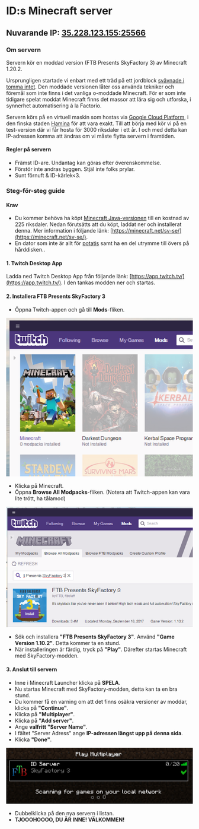 # ID:s Minecraft server

## Nuvarande IP: [35.228.123.155:25566](35.228.123.155:25566)

### Om servern
Servern kör en moddad version (FTB Presents SkyFactory 3) av Minecraft 1.20.2. 

Ursprungligen startade vi enbart med ett träd på ett jordblock [svävnade i tomma intet](https://static.planetminecraft.com/files/resource_media/screenshot/1530/skyfactory9192960.jpg). Den moddade versionen låter oss använda tekniker och föremål som inte finns i det vanliga o-moddade Minecraft. För er som inte tidigare spelat moddat Minecraft finns det massor att lära sig och utforska, i synnerhet automatisering á la Factorio.

Servern körs på en virtuell maskin som hostas via [Google Cloud Platform](https://cloud.google.com/), i den finska staden [Hamina](https://en.wikipedia.org/wiki/Hamina) för att vara exakt. Till att börja med kör vi på en test-version där vi får hosta för 3000 riksdaler i ett år. I och med detta kan IP-adressen komma att ändras om vi måste flytta servern i framtiden.

#### Regler på servern
* Främst ID-are. Undantag kan göras efter överenskommelse.
* Förstör inte andras byggen. Stjäl inte folks prylar.
* Sunt förnuft & ID-kärlek<3.

### Steg-för-steg guide

#### Krav
* Du kommer behöva ha köpt [Minecraft Java-versionen](https://minecraft.net/sv-se/) till en kostnad av 225 riksdaler. Nedan förutsätts att du köpt, laddat ner och installerat denna. Mer information i följande länk: [https://minecraft.net/sv-se/](https://minecraft.net/sv-se/).
* En dator som inte är allt för [potatis](https://assetsds.cdnedge.bluemix.net/sites/default/files/styles/big_2/public/feature/images/potato_pc.jpg?itok=yvuy1BJ3) samt ha en del utrymme till övers på hårddisken..

#### 1. Twitch Desktop App
Ladda ned Twitch Desktop App från följande länk: [https://app.twitch.tv/](https://app.twitch.tv/). I den tankas modden ner och startas.

#### 2. Installera FTB Presents SkyFactory 3
* Öppna Twitch-appen och gå till **Mods**-fliken.  

![Bild från Twitch-programmet](twitch1.png)  

* Klicka på Minecraft.
* Öppna **Browse All Modpacks**-fliken. (Notera att Twitch-appen kan vara lite trött, ha tålamod)

![Bild från Twitch-programmet 2](twitch2.png)
 
* Sök och installera **"FTB Presents SkyFactory 3"**. Använd **"Game Version 1.10.2"**. Detta kommer ta en stund.
* När installeringen är färdig, tryck på **"Play"**. Därefter startas Minecraft med SkyFactory-modden.

#### 3. Anslut till servern
* Inne i Minecraft Launcher klicka på **SPELA**.
* Nu startas Minecraft med SkyFactory-modden, detta kan ta en bra stund.
* Du kommer få en varning om att det finns osäkra versioner av moddar, klicka på **"Continue"**.
* Klicka på **"Multiplayer"**.
* Klicka på **"Add server"**.
* Ange **valfritt "Server Name"**.
* I fältet "Server Adress" ange **IP-adressen längst upp på denna sida**.
* Klicka **"Done"**.

![Bild från Minecraft](twitch3.png)

* Dubbelklicka på den nya servern i listan.
* **TJOOOHOOOO, DU ÄR INNE! VÄLKOMMEN!**
